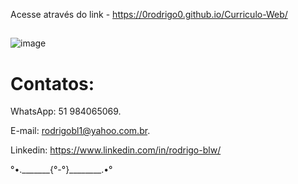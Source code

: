 Acesse através do link - https://0rodrigo0.github.io/Curriculo-Web/
##

![image](https://user-images.githubusercontent.com/87920248/162594888-b0b6bf4a-4b8d-4b3d-a43d-b8f41288bd51.png)

# Contatos:

WhatsApp: 51 984065069.

E-mail: rodrigobl1@yahoo.com.br.

Linkedin: https://www.linkedin.com/in/rodrigo-blw/

°•._______{°-°}________.•°

